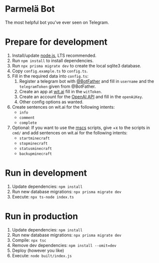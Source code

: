 # Parmelä Bot

The most helpful bot you’ve ever seen on Telegram.

# Prepare for development

1. Install/update [node.js](https://nodejs.org/), LTS recommended.
2. Run `npm install` to install dependencies.
3. Run `npx prisma migrate dev` to create the local sqlite3 database.
4. Copy `config.example.ts` to `config.ts`.
5. Fill in the required data into `config.ts`:
    1. Register a telegram bot with [@BotFather](https://t.me/BotFather) and fill in `username` and the `telegramToken`
       given from @BotFather.
    2. Create an app at [wit.ai](https://wi.ai) fill in the `witToken`.
    3. Create an account for the [OpenAI API](https://openai.com/api/) and fill in the `openAiKey`.
    4. Other config options as wanted.
6. Create sentences on wit.ai for the following intents:
    * `info`
    * `comment`
    * `complete`
7. Optional: If you want to use the [mscs](https://minecraftservercontrol.github.io/docs/mscs) scripts, give +x to the
   scripts in `cmd/` and add sentences on wit.ai for the following intents:
    * `startminecraft`
    * `stopminecraft`
    * `statusminecraft`
    * `backupminecraft`

# Run in development

1. Update dependencies: `npm install`
2. Run new database migrations: `npx prisma migrate dev`
3. Execute: `npx ts-node index.ts`

# Run in production

1. Update dependencies: `npm install`
2. Run new database migrations: `npx prisma migrate dev`
3. Compile: `npx tsc`
4. Remove dev dependencies: `npm install --omit=dev`
5. Deploy (however you like)
6. Execute: `node built/index.js`
